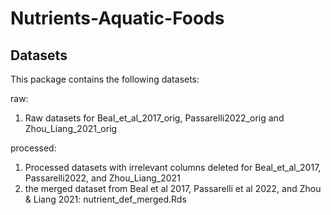 # Nutrients-Aquatic-Foods

## Datasets
This package contains the following datasets:

raw:
1. Raw datasets for Beal_et_al_2017_orig, Passarelli2022_orig and Zhou_Liang_2021_orig

processed:
1. Processed datasets with irrelevant columns deleted for Beal_et_al_2017, Passarelli2022, and Zhou_Liang_2021
2. the merged dataset from Beal et al 2017, Passarelli et al 2022, and Zhou & Liang 2021: nutrient_def_merged.Rds


